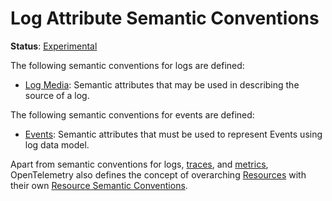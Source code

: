# Log Attribute Semantic Conventions

**Status**: [Experimental](../../document-status.md)

The following semantic conventions for logs are defined:

* [Log Media](media.md): Semantic attributes that may be used in describing the source of a log.

The following semantic conventions for events are defined:

* [Events](events.md): Semantic attributes that must be used to represent Events using log data model.

Apart from semantic conventions for logs, [traces](../../trace/semantic_conventions/README.md), and [metrics](../../metrics/semantic_conventions/README.md),
OpenTelemetry also defines the concept of overarching [Resources](../../resource/sdk.md) with their own
[Resource Semantic Conventions](../../resource/semantic_conventions/README.md).
